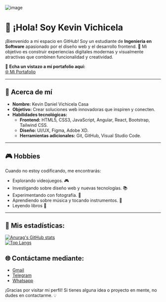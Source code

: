 ![image](https://github.com/user-attachments/assets/2fdba785-467f-489a-9bdf-626fa1abccd8)

# 👋 ¡Hola! Soy Kevin Vichicela

¡Bienvenido a mi espacio en GitHub! Soy un estudiante de **Ingenieria en Software** apasionado por el diseño web y el desarrollo frontend. 🌟 Mi objetivo es construir experiencias digitales modernas y visualmente atractivas que combinen funcionalidad y creatividad.  

🎨 **Echa un vistazo a mi portafolio aquí:**  
[🌐 Mi Portafolio](https://portfolio-six-gamma-58.vercel.app/)  

---

## 🚀 Acerca de mí  
- **Nombre:** Kevin Daniel Vichicela Casa 
- **Objetivo:** Crear soluciones web innovadoras que inspiren y conecten.  
- **Habilidades tecnológicas:**  
  - **Frontend:** HTML5, CSS3, JavaScript, Angular, React, Bootstrap, Tailwind CSS.  
  - **Diseño:** UI/UX, Figma, Adobe XD.  
  - **Herramientas adicionales:** Git, GitHub, Visual Studio Code.  

---

## 🎮 Hobbies  
Cuando no estoy codificando, me encontrarás:  
- Explorando videojuegos. 🎮  
- Investigando sobre diseño web y nuevas tecnologías. 📚  
- Experimentando con fotografía. 📸  
- Aprendiendo sobre música y tocando instrumentos. 🎵
- Leyendo libros 📖 

---


## 🥲 Mis estadísticas:
[![Anurag's GitHub stats](https://github-readme-stats.vercel.app/api?username=KevinVichi)](https://github.com/KevinVichi/github-readme-stats)
<br>
[![Top Langs](https://github-readme-stats.vercel.app/api/top-langs/?username=KevinVichi&layout=compact)](https://github.com/KevinVichi/github-readme-stats)

## 🌐 Contáctame mediante:
* <a href="https://www.google.com/intl/es/gmail/about/">Gmail</a>
* <a href="https://web.telegram.org/z/">Telegram</a>
* <a href="https://www.whatsapp.com/?lang=es">Whatsapp</a>

¡Gracias por visitar mi perfil! Si tienes alguna idea o proyecto en mente, no dudes en contactarme. 💡  
